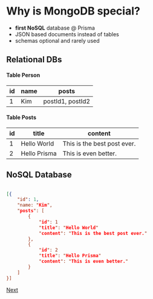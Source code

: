 # Why is MongoDB special?

- **first NoSQL** database @ Prisma
- JSON based documents instead of tables
- schemas optional and rarely used

## Relational DBs

#### Table Person

| id  | name | posts            |
| --- | ---- | ---------------- |
| 1   | Kim  | postId1, postId2 |

#### Table Posts

| id  | title        | content                     |
| --- | ------------ | --------------------------- |
| 1   | Hello World  | This is the best post ever. |
| 2   | Hello Prisma | This is even better.        |

## NoSQL Database

```json

[{
    "id": 1,
    "name: "Kim",
    "posts": [
        {
            "id": 1
            "title": "Hello World"
            "content": "This is the best post ever."
        },
        {
            "id": 2
            "title": "Hello Prisma"
            "content": "This is even better."
        }
    ]
}]

```

[Next](./03-introspection.md)
